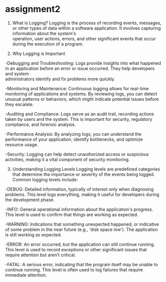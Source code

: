 # assignment2
1. What is Logging?
  Logging is the process of recording events, messages, or other types of data within a software application. It involves capturing information about the system's     
  operation, user actions, errors, and other significant events that occur during the execution of a program. 

2. Why Logging is Important

  -Debugging and Troubleshooting: Logs provide insights into what happened in an application before an error or issue occurred. They help developers and system     
   administrators identify and fix problems more quickly.
  
  -Monitoring and Maintenance: Continuous logging allows for real-time monitoring of applications and systems. By reviewing logs, you can detect unusual patterns or 
   behaviors, which might indicate potential issues before they escalate.
  
  -Auditing and Compliance: Logs serve as an audit trail, recording actions taken by users and the system. This is important for security, regulatory compliance, and 
   forensic analysis.
  
  -Performance Analysis: By analyzing logs, you can understand the performance of your application, identify bottlenecks, and optimize resource usage.
  
  -Security: Logging can help detect unauthorized access or suspicious activities, making it a vital component of security monitoring.

3. Understanding Logging Levels
  Logging levels are predefined categories that determine the importance or severity of the events being logged. Common logging levels include:
  
  -DEBUG: Detailed information, typically of interest only when diagnosing problems. This level logs everything, making it useful for developers during the 
   development phase.
  
  -INFO: General operational information about the application's progress. This level is used to confirm that things are working as expected.
  
  -WARNING: Indications that something unexpected happened, or indicative of some problem in the near future (e.g., 'disk space low'). The application is still 
   working as expected.

  -ERROR: An error occurred, but the application can still continue running. This level is used to record exceptions or other significant issues that require 
   attention but aren't critical.
  
  -FATAL: A serious error, indicating that the program itself may be unable to continue running. This level is often used to log failures that require immediate 
   attention.
